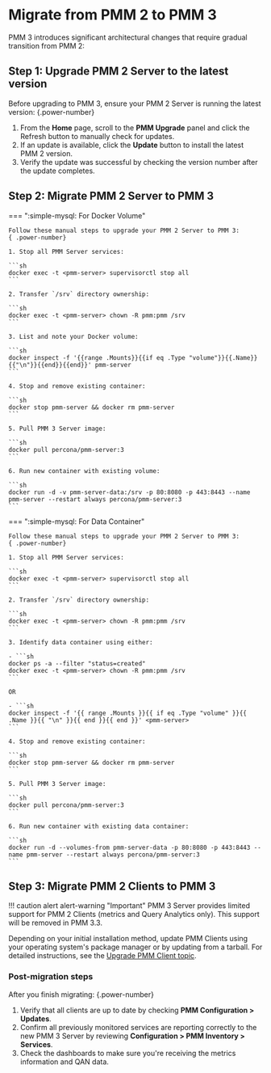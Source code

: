 # Migrate from PMM 2 to PMM 3

PMM 3 introduces significant architectural changes that require gradual transition from PMM 2:

## Step 1: Upgrade PMM 2 Server to the latest version

Before upgrading to PMM 3, ensure your PMM 2 Server is running the latest version:
{.power-number}

1. From the **Home** page, scroll to the **PMM Upgrade** panel and click the Refresh button to manually check for updates.
2. If an update is available, click the **Update** button to install the latest PMM 2 version.
3. Verify the update was successful by checking the version number after the update completes.

## Step 2: Migrate PMM 2 Server to PMM 3

=== ":simple-mysql: For Docker Volume"

    Follow these manual steps to upgrade your PMM 2 Server to PMM 3:
    { .power-number}

    1. Stop all PMM Server services:

    ```sh
    docker exec -t <pmm-server> supervisorctl stop all
    ```

    2. Transfer `/srv` directory ownership:

    ```sh
    docker exec -t <pmm-server> chown -R pmm:pmm /srv
    ```

    3. List and note your Docker volume:

    ```sh
    docker inspect -f '{{range .Mounts}}{{if eq .Type "volume"}}{{.Name}}{{"\n"}}{{end}}{{end}}' pmm-server
    ```

    4. Stop and remove existing container:

    ```sh
    docker stop pmm-server && docker rm pmm-server
    ```

    5. Pull PMM 3 Server image:

    ```sh
    docker pull percona/pmm-server:3
    ```

    6. Run new container with existing volume:
   
    ```sh
    docker run -d -v pmm-server-data:/srv -p 80:8080 -p 443:8443 --name pmm-server --restart always percona/pmm-server:3
    ```

=== ":simple-mysql: For Data Container"

    Follow these manual steps to upgrade your PMM 2 Server to PMM 3:
    { .power-number}

    1. Stop all PMM Server services:

    ```sh
    docker exec -t <pmm-server> supervisorctl stop all
    ```

    2. Transfer `/srv` directory ownership:

    ```sh
    docker exec -t <pmm-server> chown -R pmm:pmm /srv
    ```

    3. Identify data container using either:
   
    - ```sh
    docker ps -a --filter "status=created"
    docker exec -t <pmm-server> chown -R pmm:pmm /srv
    ```
    
    OR

    - ```sh
    docker inspect -f '{{ range .Mounts }}{{ if eq .Type "volume" }}{{ .Name }}{{ "\n" }}{{ end }}{{ end }}' <pmm-server>
    ``` 
    
    4. Stop and remove existing container:

    ```sh
    docker stop pmm-server && docker rm pmm-server
    ```

    5. Pull PMM 3 Server image:
   
    ```sh
    docker pull percona/pmm-server:3
    ``` 

    6. Run new container with existing data container:

    ```sh
    docker run -d --volumes-from pmm-server-data -p 80:8080 -p 443:8443 --name pmm-server --restart always percona/pmm-server:3
    ``` 

## Step 3: Migrate PMM 2 Clients to PMM 3

!!! caution alert alert-warning "Important"
    PMM 3 Server provides limited support for PMM 2 Clients (metrics and Query Analytics only). This support will be removed in PMM 3.3.

Depending on your initial installation method, update PMM Clients using your operating system's package manager or by updating from a tarball.
For detailed instructions, see the [Upgrade PMM Client topic](../pmm-upgrade/upgrade_client.md).

### Post-migration steps

After you finish migrating:
{.power-number}

1. Verify that all clients are up to date by checking **PMM Configuration > Updates**.
2. Confirm all previously monitored services are reporting correctly to the new PMM 3 Server by reviewing **Configuration > PMM Inventory > Services**.
3. Check the dashboards to make sure you're receiving the metrics information and QAN data.
